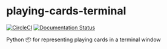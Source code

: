 # playing-cards-terminal

[![CircleCI](https://circleci.com/gh/pwildenhain/playing-cards-terminal/tree/master.svg?style=shield)](https://circleci.com/gh/pwildenhain/playing-cards-terminal/tree/master)
[![Documentation Status](https://readthedocs.org/projects/terminalplayingcards/badge/?version=latest)](https://terminalplayingcards.readthedocs.io/en/latest/?badge=latest)

Python :package: for representing playing cards in a terminal window
